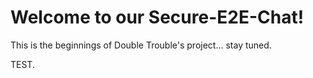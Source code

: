 # Welcome to our Secure-E2E-Chat!
This is the beginnings of Double Trouble's project... stay tuned.


TEST.
